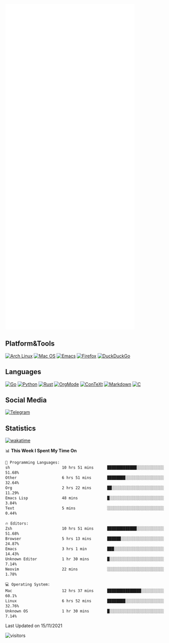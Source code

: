 ![Metrics](https://github.com/SteamedFish/SteamedFish/blob/master/github-metrics.svg)

## Platform&Tools

[![Arch Linux](https://img.shields.io/badge/ArchLinux-1793D1?logo=arch-linux&logoColor=fff&style=flat-square)](https://archlinux.org/)
[![Mac OS](https://img.shields.io/badge/MacOS-000000?style=flat-square&logo=macos&logoColor=F0F0F0)](https://www.apple.com/macos/)
[![Emacs](https://img.shields.io/badge/Emacs-%237F5AB6.svg?&style=flat-square&logo=gnu-emacs&logoColor=white)](https://www.gnu.org/software/emacs/)
[![Firefox](https://img.shields.io/badge/Firefox-FF7139?style=flat-square&logo=Firefox-Browser&logoColor=white)](https://firefox.com/)
[![DuckDuckGo](https://img.shields.io/badge/DuckDuckGo-DE5833?style=flat-square&logo=DuckDuckGo&logoColor=white)](https://duckduckgo.com/)

## Languages

[![Go](https://img.shields.io/badge/Golang-%2300ADD8.svg?style=flat-square&logo=go&logoColor=white)](https://golang.org/)
[![Python](https://img.shields.io/badge/Python-3670A0?style=flat-square&logo=python&logoColor=ffdd54)](https://www.python.org/)
[![Rust](https://img.shields.io/badge/Rust-%23000000.svg?style=flat-square&logo=rust&logoColor=white)](https://www.rust-lang.org/)
[![OrgMode](https://img.shields.io/badge/OrgMode-%23000000.svg?style=flat-square&logo=org&logoColor=white)](https://orgmode.org/)
[![ConTeXt](https://img.shields.io/badge/ConTeXt-%23008080.svg?style=flat-square&logo=latex&logoColor=white)](https://contextgarden.net/)
[![Markdown](https://img.shields.io/badge/MarkDown-%23000000.svg?style=flat-square&logo=markdown&logoColor=white)](https://daringfireball.net/projects/markdown/)
[![C](https://img.shields.io/badge/C-%2300599C.svg?style=flat-square&logo=c&logoColor=white)](https://www.iso.org/standard/74528.html)

## Social Media

[![Telegram](https://img.shields.io/badge/SteamedFish-2CA5E0?style=social&logo=telegram&logoColor=white)](https://t.me/SteamedFish)

## Statistics
[![wakatime](https://wakatime.com/badge/user/168280d6-fcf2-4b4f-ad3a-dc4612f35b38.svg)](https://wakatime.com/@168280d6-fcf2-4b4f-ad3a-dc4612f35b38)

<!--START_SECTION:waka-->
📊 **This Week I Spent My Time On** 

```text
💬 Programming Languages: 
sh                       10 hrs 51 mins      █████████████░░░░░░░░░░░░   51.68% 
Other                    6 hrs 51 mins       ████████░░░░░░░░░░░░░░░░░   32.64% 
Org                      2 hrs 22 mins       ██░░░░░░░░░░░░░░░░░░░░░░░   11.29% 
Emacs Lisp               48 mins             █░░░░░░░░░░░░░░░░░░░░░░░░   3.84% 
Text                     5 mins              ░░░░░░░░░░░░░░░░░░░░░░░░░   0.44%

🔥 Editors: 
Zsh                      10 hrs 51 mins      █████████████░░░░░░░░░░░░   51.68% 
Browser                  5 hrs 13 mins       ██████░░░░░░░░░░░░░░░░░░░   24.87% 
Emacs                    3 hrs 1 min         ███░░░░░░░░░░░░░░░░░░░░░░   14.43% 
Unknown Editor           1 hr 30 mins        █░░░░░░░░░░░░░░░░░░░░░░░░   7.14% 
Neovim                   22 mins             ░░░░░░░░░░░░░░░░░░░░░░░░░   1.78%

💻 Operating System: 
Mac                      12 hrs 37 mins      ███████████████░░░░░░░░░░   60.1% 
Linux                    6 hrs 52 mins       ████████░░░░░░░░░░░░░░░░░   32.76% 
Unknown OS               1 hr 30 mins        █░░░░░░░░░░░░░░░░░░░░░░░░   7.14%

```


 Last Updated on 15/11/2021
<!--END_SECTION:waka-->

![visitors](https://visitor-badge.laobi.icu/badge?page_id=SteamedFish.SteamedFish)

